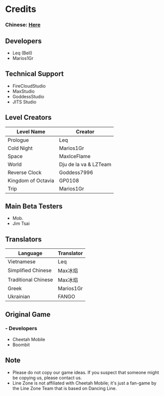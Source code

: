 # Credits
### Chinese: [Here](https://github.com/LineZoneTeam/LineZone-Official/blob/main/CreditsCn.md)

## Developers
- Leq (Bell)
- Marios1Gr

## Technical Support
- FireCloudStudio
- MaxStudio
- GoddessStudio
- JITS Studio

## Level Creators
Level Name | Creator
---|---
Prologue | Leq
Cold Night | Marios1Gr
Space | MaxIceFlame
World | Dju de la va & LZTeam
Reverse Clock | Goddess7996
Kingdom of Octavia | GP0108
Trip | Marios1Gr

## Main Beta Testers
- Mob.
- Jim Tsai

## Translators
Language | Translator
---|---
Vietnamese | Leq
Simplified Chinese | Max冰焰
Traditional Chinese | Max冰焰
Greek | Marios1Gr
Ukrainian | FANGO

## Original Game
### - Developers
- Cheetah Mobile
- Boombit

## Note
- Please do not copy our game ideas. If you suspect that someone might be copying us, please contact us.
- Line Zone is not affiliated with Cheetah Mobile; it's just a fan-game by the Line Zone Team that is based on Dancing Line.
